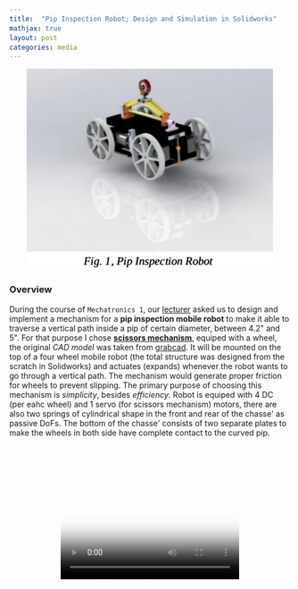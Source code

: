 ```yaml
---
title:  "Pip Inspection Robot; Design and Simulation in Solidworks"
mathjax: true
layout: post
categories: media
---
```


<p style="text-align:center;">
    <img width="442" height="359" src="/img/pip_inspection_robot/pip_inspection_robot.png" alt="Pip-Inspection robot">
</p>

### Overview

During the course of `Mechatronics 1`, our [lecturer](https://profile.ut.ac.ir/en/~hrhadi/courses) asked us to design and implement a mechanism for a __pip inspection mobile robot__ to make it able to traverse a vertical path inside a pip of certain diameter, between 4.2" and 5". For that purpose I chose [__scissors mechanism__](https://en.wikipedia.org/wiki/Scissors_mechanism), equiped with a wheel, the original _CAD model_ was taken from [grabcad](https://grabcad.com/library). It will be mounted on the top of a four wheel mobile robot (the total structure was designed from the scratch in Solidworks) and actuates (expands) whenever the robot wants to go through a vertical path. The mechanism would generate proper friction for wheels to prevent slipping. The primary purpose of choosing this mechanism is _simplicity_, besides _efficiency_. Robot is equiped with 4 DC (per eahc wheel) and 1 servo (for scissors mechanism) motors, there are also two springs of cylindrical shape in the front and rear of the chasse' as passive DoFs. The bottom of the chasse' consists of two separate plates to make the wheels in both side have complete contact to the curved pip.

<p style="text-align:center;">
   <video width="320" height="240" poster="/img/project_img.png" controls>
      <source src="/videos/DOFs.mp4" type="video/mp4">
      Your browser does not support the video tag.
   </video>
</p>
